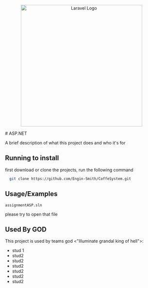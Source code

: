 <p align="center"><a href="https://laravel.com" target="_blank"><img src="https://raw.githubusercontent.com/laravel/art/master/logo-lockup/5%20SVG/2%20CMYK/1%20Full%20Color/laravel-logolockup-cmyk-red.svg" width="400" alt="Laravel Logo"></a></p>
#    ASP.NET

A brief description of what this project does and who it's for


## Running to install

first download or clone the projects, run the following command

```bash
  git clone https://github.com/Engin-Smith/CoffeSystem.git

```


## Usage/Examples

```
assignmentASP.sln
```
please try to open that file


## Used By GOD

This project is used by teams god <"Illuminate grandal king of hell">:

- stud 1
- stud2
- stud2
- stud2
- stud2
- stud2
- stud2

